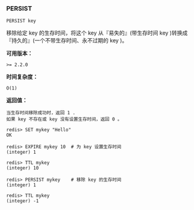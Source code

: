 ### PERSIST
```
PERSIST key
```
移除给定 key 的生存时间，将这个 key 从『易失的』(带生存时间 key )转换成『持久的』(一个不带生存时间、永不过期的 key )。

**可用版本：**

    >= 2.2.0
    
**时间复杂度：**

    O(1)
    
**返回值：**

    当生存时间移除成功时，返回 1 .
    如果 key 不存在或 key 没有设置生存时间，返回 0 。

```
redis> SET mykey "Hello"
OK

redis> EXPIRE mykey 10  # 为 key 设置生存时间
(integer) 1

redis> TTL mykey
(integer) 10

redis> PERSIST mykey    # 移除 key 的生存时间
(integer) 1

redis> TTL mykey
(integer) -1
```
